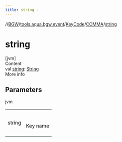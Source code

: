 ```yaml
---
title: string -
---
```

//[BGW](../../../../index.md)/[tools.aqua.bgw.event](../../index.md)/[KeyCode](../index.md)/[COMMA](index.md)/[string](string.md)



# string  
[jvm]  
Content  
val [string](string.md): [String](https://kotlinlang.org/api/latest/jvm/stdlib/kotlin/-string/index.html)  
More info  


## Parameters  
  
jvm  
  
| | |
|---|---|
| <a name="tools.aqua.bgw.event/KeyCode.COMMA/string/#/PointingToDeclaration/"></a>string| <a name="tools.aqua.bgw.event/KeyCode.COMMA/string/#/PointingToDeclaration/"></a><br><br>Key name<br><br>|
  
  



